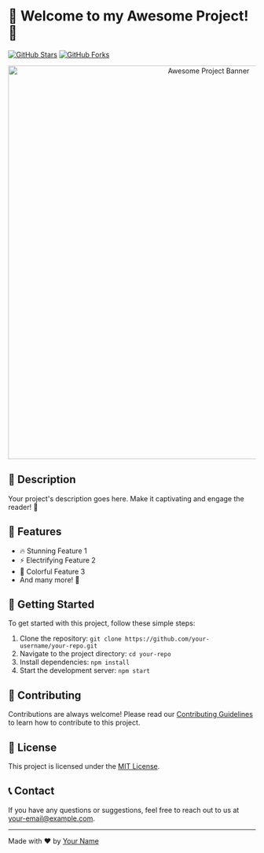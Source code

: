 # 🚀 Welcome to my Awesome Project! 🌟

[![GitHub Stars](https://img.shields.io/github/stars/your-username/your-repo.svg?style=social&label=Stars)](https://github.com/your-username/your-repo)
[![GitHub Forks](https://img.shields.io/github/forks/your-username/your-repo.svg?style=social&label=Forks)](https://github.com/your-username/your-repo)

<div align="center">
  <img src="https://raw.githubusercontent.com/your-username/your-repo/main/awesome-banner.png" alt="Awesome Project Banner" width="800">
</div>

## 📖 Description

Your project's description goes here. Make it captivating and engage the reader! 💫

## 🌟 Features

- 🔥 Stunning Feature 1
- ⚡ Electrifying Feature 2
- 🌈 Colorful Feature 3
- And many more! 🎉

## 🚀 Getting Started

To get started with this project, follow these simple steps:

1. Clone the repository: `git clone https://github.com/your-username/your-repo.git`
2. Navigate to the project directory: `cd your-repo`
3. Install dependencies: `npm install`
4. Start the development server: `npm start`

## 🤝 Contributing

Contributions are always welcome! Please read our [Contributing Guidelines](.github/CONTRIBUTING.md) to learn how to contribute to this project.

## 📝 License

This project is licensed under the [MIT License](LICENSE).

## 📞 Contact

If you have any questions or suggestions, feel free to reach out to us at [your-email@example.com](mailto:your-email@example.com).

---

Made with ❤️ by [Your Name](https://your-website.com)
